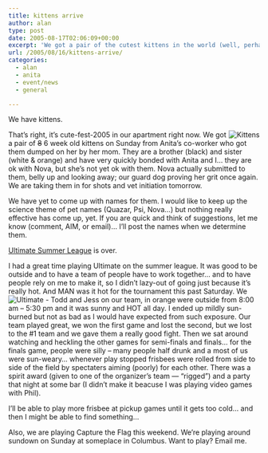 ```yaml
---
title: kittens arrive
author: alan
type: post
date: 2005-08-17T02:06:09+00:00
excerpt: 'We got a pair of the cutest kittens in the world (well, perhaps they are all cute).  Also, Ultimate Summer League is over.'
url: /2005/08/16/kittens-arrive/
categories:
  - alan
  - anita
  - event/news
  - general

---
```

We have kittens.

[<img src="https://zeroasterisk.com/photos/albums/catpair/DSC01180.thumb.jpg" alt="Kittens" align="right" />][1]

That&#8217;s right, it&#8217;s cute-fest-2005 in our apartment right now. We got a pair of <del datetime="2005-08-24T18:44:13+00:00">8</del> 6 week old kittens on Sunday from Anita&#8217;s co-worker who got them dumped on her by her mom. They are a brother (black) and sister (white & orange) and have very quickly bonded with Anita and I&#8230; they are ok with Nova, but she&#8217;s not yet ok with them. Nova actually submitted to them, belly up and looking away; our guard dog proving her grit once again. We are taking them in for shots and vet initiation tomorrow.

We have yet to come up with names for them. I would like to keep up the science theme of pet names (Quazar, Psi, Nova&#8230;) but nothing really effective has come up, yet. If you are quick and think of suggestions, let me know (comment, AIM, or email)&#8230; I&#8217;ll post the names when we determine them.

[Ultimate Summer League][2] is over.

I had a great time playing Ultimate on the summer league. It was good to be outside and to have a team of people have to work together&#8230; and to have people rely on me to make it, so I didn&#8217;t lazy-out of going just because it&#8217;s really hot. And MAN was it hot for the tournament this past Saturday. [<img src="https://zeroasterisk.com/photos/albums/Friends2005/Ultimate.thumb.jpg" alt="Ultimate - Todd and Jess on our team, in orange" align="left" />][3] We were outside from 8:00 am &#8211; 5:30 pm and it was sunny and HOT all day. I ended up mildly sun-burned but not as bad as I would have expected from such exposure. Our team played great, we won the first game and lost the second, but we lost to the #1 team and we gave them a really good fight. Then we sat around watching and heckling the other games for semi-finals and finals&#8230; for the finals game, people were silly &#8211; many people half drunk and a most of us were sun-weary&#8230; whenever play stopped frisbees were rolled from side to side of the field by spectaters aiming (poorly) for each other. There was a spirit award (given to one of the organizer&#8217;s team &#8212; &#8220;rigged&#8221;) and a party that night at some bar (I didn&#8217;t make it beacuse I was playing video games with Phil).

I&#8217;ll be able to play more frisbee at pickup games until it gets too cold&#8230; and then I might be able to find something&#8230;

Also, we are playing Capture the Flag this weekend. We&#8217;re playing around sundown on Sunday at someplace in Columbus. Want to play? Email me.


 [1]: https://zeroasterisk.com/photos/view_photo.php?set_albumName=catpair&id=DSC01180
 [2]: http://www.columbusultimate.com/summerleague/default.php
 [3]: https://zeroasterisk.com/photos/view_photo.php?set_albumName=Friends2005&id=Ultimate
